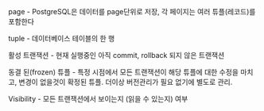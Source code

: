 page - PostgreSQL은 데이터를 page단위로 저장, 각 페이지는 여러 튜플(레코드)를 포함한다

tuple - 데이터베이스 테이블의 한 행

활성 트랜잭션 - 현재 실행중인 아직 commit, rollback 되지 않은 트랜잭션

동결 된(frozen) 튜플 - 특정 시점에서 모든 트랜잭션이 해당 튜플에 대한 수정을 마치고, 변경이 없을것이 확정된 튜플. 더이상 버전관리가 필요 없기에 별도로 관리.

Visibility - 모든 트랜잭션에서 보이는지 (읽을 수 있는지) 여부